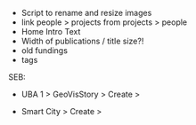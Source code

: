- Script to rename and resize images
- link people > projects from projects > people
- Home Intro Text
- Width of publications / title size?!
- old fundings
- tags

SEB:

- UBA 1 > GeoVisStory      > Create >

- Smart City  > Create > 
